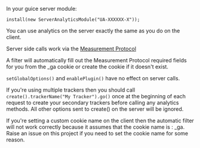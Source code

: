 In your guice server module:

```
install(new ServerAnalyticsModule("UA-XXXXXX-X"));
```

You can use analytics on the server exactly the same as you do on the client.

Server side calls work via the [Measurement Protocol](https://developers.google.com/analytics/devguides/collection/protocol/v1/)

A filter will automatically fill out the Measurement Protocol required fields for you from the _ga cookie or create the cookie if it doesn't exist.

`setGlobalOptions()` and `enablePlugin()` have no effect on server calls.

If you're using multiple trackers then you should call `create().trackerName("My Tracker").go()` once at the beginning of each request to create your secondary trackers before calling any analytics methods.  All other options sent to create() on the server will be ignored.

If you're setting a custom cookie name on the client then the automatic filter will not work correctly because it assumes that the cookie name is : _ga.  Raise an issue on this project if you need to set the cookie name for some reason.